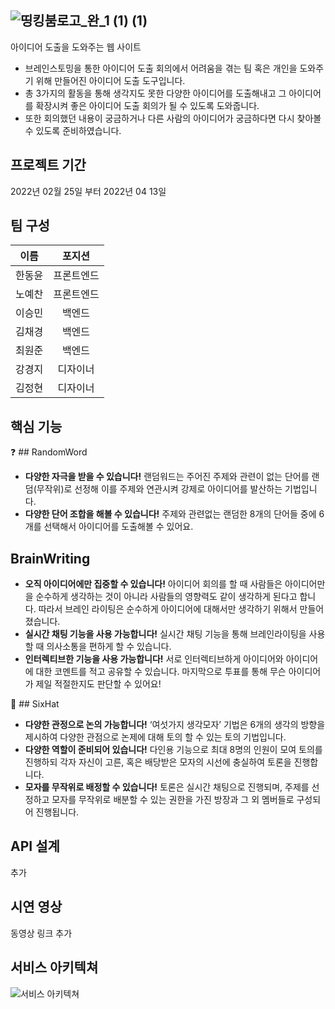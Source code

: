 ![띵킹붐로고_완_1 (1) (1)](https://user-images.githubusercontent.com/97424544/162109937-28746a8d-2845-497e-9d3e-2d32c6c8238a.png)
-------------------------
아이디어 도출을 도와주는 웹 사이트
- 브레인스토밍을 통한 아이디어 도출 회의에서 어려움을 겪는 팀 혹은 개인을 도와주기 위해 만들어진 아이디어 도출 도구입니다.
- 총 3가지의 활동을 통해 생각지도 못한 다양한 아이디어를 도출해내고 그 아이디어를 확장시켜 좋은 아이디어 도출 회의가 될 수 있도록 도와줍니다.
- 또한 회의했던 내용이 궁금하거나 다른 사람의 아이디어가 궁금하다면 다시 찾아볼 수 있도록 준비하였습니다.

프로젝트 기간
------
2022년 02월 25일 부터 2022년 04 13일


팀 구성
----
|이름|포지션|
|:---:|:---:|
|한동윤|프론트엔드|
|노예찬|프론트엔드|
|이승민|백엔드|
|김채경|백엔드|
|최원준|백엔드|
|강경지|디자이너|
|김정현|디자이너|


핵심 기능
---
:question: ## RandomWord
- **다양한 자극을 받을 수 있습니다!**
랜덤워드는 주어진 주제와 관련이 없는 단어를 랜덤(무작위)로 선정해 이를 주제와 연관시켜 강제로 아이디어를 발산하는 기법입니다.
- **다양한 단어 조합을 해볼 수 있습니다!**
주제와 관련없는 랜덤한 8개의 단어들 중에 6개를 선택해서 아이디어를 도출해볼 수 있어요.

## BrainWriting
- **오직 아이디어에만 집중할 수 있습니다!**
아이디어 회의를 할 때 사람들은 아이디어만을 순수하게 생각하는 것이 아니라 사람들의 영향력도 같이 생각하게 된다고 합니다. 따라서 브레인 라이팅은 순수하게 아이디어에 대해서만 생각하기 위해서 만들어졌습니다.
- **실시간 채팅 기능을 사용 가능합니다!**
실시간 채팅 기능을 통해 브레인라이팅을 사용할 때 의사소통을 편하게 할 수 있습니다.
- **인터렉티브한 기능을 사용 가능합니다!**
서로 인터렉티브하게 아이디어와 아이디어에 대한 코멘트를 적고 공유할 수 있습니다. 마지막으로 투표를 통해 무슨 아이디어가 제일 적절한지도 판단할 수 있어요!

🎩 ## SixHat
- **다양한 관정으로 논의 가능합니다!**
‘여섯가지 생각모자’ 기법은 6개의 생각의 방향을 제시하여 다양한 관점으로 논제에 대해 토의 할 수 있는 토의 기법입니다.
- **다양한 역할이 준비되어 있습니다!**
다인용 기능으로 최대 8명의 인원이 모여 토의를 진행하되 각자 자신이 고른, 혹은 배당받은 모자의 시선에 충실하여 토론을 진행합니다.
- **모자를 무작위로 배정할 수 있습니다!**
토론은 실시간 채팅으로 진행되며, 주제를 선정하고 모자를 무작위로 배분할 수 있는 권한을 가진 방장과 그 외 멤버들로 구성되어 진행됩니다.

API 설계
---
추가 

시연 영상
------
동영상 링크 추가 


서비스 아키텍쳐
---
![서비스 아키텍쳐](https://user-images.githubusercontent.com/97424544/162121668-3c45183f-4146-444c-8962-ccfc9f8fa666.png)



